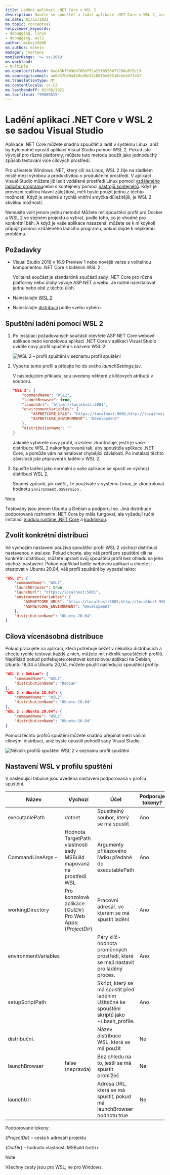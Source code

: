 ```yaml
---
title: Ladění aplikací .NET Core v WSL 2
description: Naučte se spouštět a ladit aplikace .NET Core v WSL 2, aniž byste opustili aplikaci Visual Studio.
ms.date: 01/25/2021
ms.topic: conceptual
helpviewer_keywords:
- debugging, linux
- debugging, wsl2
author: mikejo5000
ms.author: mikejo
manager: jmartens
monikerRange: '>= vs-2019'
ms.workload:
- multiple
ms.openlocfilehash: 6ae43b79b9db766d752a25fb538b7f208e6f5e13
ms.sourcegitcommit: ae6d47b09a439cd0e13180f5e89510e3e347fd47
ms.translationtype: MT
ms.contentlocale: cs-CZ
ms.lasthandoff: 02/08/2021
ms.locfileid: "99865615"
---
```

# <a name="debug-net-core-apps-in-wsl-2-with-visual-studio"></a>Ladění aplikací .NET Core v WSL 2 se sadou Visual Studio

Aplikace .NET Core můžete snadno spouštět a ladit v systému Linux, aniž by bylo nutné opustit aplikaci Visual Studio pomocí WSL 2. Pokud jste vývojář pro různé platformy, můžete tuto metodu použít jako jednoduchý způsob testování více cílových prostředí.

Pro uživatele Windows .NET, který cílí na Linux, WSL 2 žije na sladkém místě mezi výrobou a produktivitou v produkčním prostředí. V aplikaci Visual Studio můžete již ladit vzdálené prostředí Linux pomocí [vzdáleného ladicího programu](../debugger/remote-debugging-dotnet-core-linux-with-ssh.md)nebo s kontejnery pomocí [nástrojů kontejnerů](../containers/overview.md). Když je provozní realitou hlavní záležitost, měli byste použít jednu z těchto možností. Když je snadná a rychlá vnitřní smyčka důležitější, je WSL 2 skvělou možností.

Nemusíte volit jenom jednu metodu! Můžete mít spouštěcí profil pro Docker a WSL 2 ve stejném projektu a vybrat, podle toho, co je vhodné pro konkrétní běh. A když je vaše aplikace nasazená, můžete se k ní kdykoli připojit pomocí vzdáleného ladicího programu, pokud dojde k nějakému problému.

## <a name="prerequisites"></a>Požadavky

- Visual Studio 2019 v 16.9 Preview 1 nebo novější verze s volitelnou komponentou .NET Core s laděním WSL 2.

  Volitelná součást je standardně součástí sady .NET Core pro různé platformy nebo úlohy vývoje ASP.NET a webu. Je nutné nainstalovat jednu nebo obě z těchto úloh.

- Nainstalujte [WSL 2](/windows/wsl/about).

- Nainstalujte [distribuci](https://aka.ms/wslstore) podle svého výběru.

## <a name="start-debugging-with-wsl-2"></a>Spuštění ladění pomocí WSL 2

1. Po instalaci požadovaných součástí otevřete ASP.NET Core webové aplikace nebo konzolovou aplikaci .NET Core v aplikaci Visual Studio uvidíte nový profil spuštění s názvem WSL 2:

   ![WSL 2 – profil spuštění v seznamu profil spuštění](media/linux-wsl2-debugging-select-launch-profile.png)

1. Vyberte tento profil a přidejte ho do svého *launchSettings.jsv*.

   V následujícím příkladu jsou uvedeny některé z klíčových atributů v souboru.

    ```json
    "WSL 2": {
        "commandName": "WSL2",
        "launchBrowser": true,
        "launchUrl": "https://localhost:5001",
        "environmentVariables": {
            "ASPNETCORE_URLS": "https://localhost:5001;http://localhost:5000",
            "ASPNETCORE_ENVIRONMENT": "Development"
        },
        "distributionName": ""
    }
    ```

   Jakmile vyberete nový profil, rozšíření zkontroluje, jestli je vaše distribuce WSL 2 nakonfigurovaná tak, aby spouštěla aplikace .NET Core, a pomůže vám nainstalovat chybějící závislosti. Po instalaci těchto závislostí jste připraveni k ladění v WSL 2.

1. Spusťte ladění jako normální a vaše aplikace se spustí ve výchozí distribuci WSL 2.

   Snadný způsob, jak ověřit, že používáte v systému Linux, je zkontrolovat hodnotu `Environment.OSVersion` .

>[!NOTE]
> Testovány jsou jenom Ubuntu a Debian a podporují se. Jiná distribuce podporovaná rozhraním .NET Core by měla fungovat, ale vyžadují ruční instalaci [modulu runtime .NET Core](https://aka.ms/wsldotnet) a [kudrlinkou](https://curl.haxx.se/).

## <a name="choose-a-specific-distribution"></a>Zvolit konkrétní distribuci

Ve výchozím nastavení používá spouštěcí profil WSL 2 výchozí distribuci nastavenou v *wsl.exe*. Pokud chcete, aby váš profil pro spuštění cílí na konkrétní distribuci, můžete upravit svůj spouštěcí profil bez ohledu na jeho výchozí nastavení. Pokud například ladíte webovou aplikaci a chcete ji otestovat v Ubuntu 20,04, váš profil spuštění by vypadal takto:

```json
"WSL 2": {
    "commandName": "WSL2",
    "launchBrowser": true,
    "launchUrl": "https://localhost:5001",
    "environmentVariables": {
        "ASPNETCORE_URLS": "https://localhost:5001;http://localhost:5000",
        "ASPNETCORE_ENVIRONMENT": "Development"
    },
    "distributionName": "Ubuntu-20.04"
}
```

## <a name="target-multiple-distributions"></a>Cílová vícenásobná distribuce

Pokud pracujete na aplikaci, která potřebuje běžet v několika distribucích a chcete rychle testovat každý z nich, můžete mít několik spouštěcích profilů. Například pokud potřebujete otestovat konzolovou aplikaci na Debian, Ubuntu 18,04 a Ubuntu 20,04, můžete použít následující spouštěcí profily:

```json
"WSL 2 : Debian": {
    "commandName": "WSL2",
    "distributionName": "Debian"
},
"WSL 2 : Ubuntu 18.04": {
    "commandName": "WSL2",
    "distributionName": "Ubuntu-18.04"
},
"WSL 2 : Ubuntu 20.04": {
    "commandName": "WSL2",
    "distributionName": "Ubuntu-20.04"
}
```

Pomocí těchto profilů spuštění můžete snadno přepínat mezi vašimi cílovými distribucí, aniž byste opustili pohodlí sady Visual Studio.

![Několik profilů spuštění WSL 2 v seznamu profil spuštění](media/linux-wsl2-debugging-switch-target-distribution.png)

## <a name="wsl-settings-in-the-launch-profile"></a>Nastavení WSL v profilu spuštění

V následující tabulce jsou uvedena nastavení podporovaná v profilu spuštění.

|Název|Výchozí|Účel|Podporuje tokeny?|
|-|-|-|-|
|executablePath|dotnet|Spustitelný soubor, který se má spustit|Ano|
|CommandLineArgs –|Hodnota TargetPath vlastnosti sady MSBuild mapovaná na prostředí WSL|Argumenty příkazového řádku předané do executablePath|Ano|
|workingDirectory|Pro konzolové aplikace: {*OutDir*}</br>Pro Web Apps: {*ProjectDir*}|Pracovní adresář, ve kterém se má spustit ladění|Ano|
|environmentVariables||Páry klíč-hodnota proměnných prostředí, které se mají nastavit pro laděný proces.|Ano|
|setupScriptPath||Skript, který se má spustit před laděním Užitečné ke spouštění skriptů jako ~/.bash_profile.|Ano|
|distribuční.||Název distribuce WSL, která se má použít|Ne|
|launchBrowser|false (nepravda)|Bez ohledu na to, jestli se má spustit prohlížeč|Ne|
|launchUrl||Adresa URL, která se má spustit, pokud má launchBrowser hodnotu true|Ne|

Podporované tokeny:

{*ProjectDir*} – cesta k adresáři projektu

{*OutDir*} – hodnota vlastnosti MSBuild `OutDir`

>[!NOTE]
> Všechny cesty jsou pro WSL, ne pro Windows.

